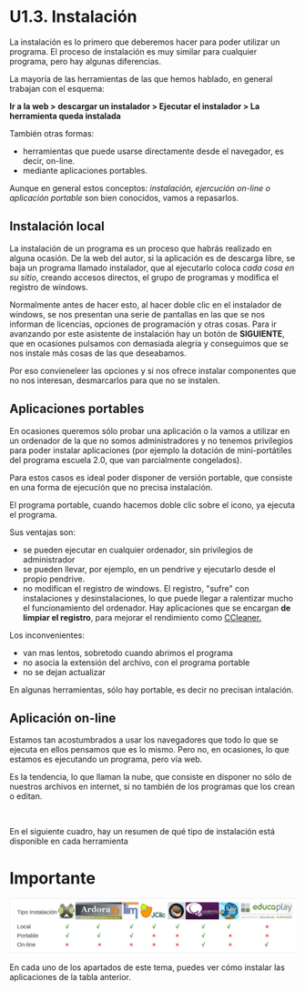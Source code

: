
# U1.3. Instalación

La instalación es lo primero que deberemos hacer para poder utilizar un programa. El proceso de instalación es muy similar para cualquier programa, pero hay algunas diferencias.

La mayoría de las herramientas de las que hemos hablado, en general  trabajan con el esquema:

**Ir a la web &gt; descargar un instalador &gt; Ejecutar el instalador &gt; La herramienta queda instalada**

También otras formas:

- herramientas que puede usarse directamente desde el navegador, es decir, on-line.
- mediante aplicaciones portables.

Aunque en general estos conceptos: *instalación, ejercución on-line o aplicación portable* son bien conocidos, vamos a repasarlos.

## Instalación local

La instalación de un programa es un proceso que habrás realizado en alguna ocasión. De la web del autor, si la aplicación es de descarga libre, se baja un programa llamado instalador, que al ejecutarlo coloca *cada cosa en su sitio*, creando accesos directos, el grupo de programas y modifica el registro de windows.

Normalmente antes de hacer esto, al hacer doble clic en el instalador de windows, se nos presentan una serie de pantallas en las que se nos informan de licencias, opciones de programación y otras cosas. Para ir avanzando por este asistente de instalación hay un botón de **SIGUIENTE**, que en ocasiones pulsamos con demasiada alegría y conseguimos que se nos instale más cosas de las que deseabamos.

Por eso convieneleer las opciones y si nos ofrece instalar componentes que no nos interesan, desmarcarlos para que no se instalen.

## Aplicaciones portables

En ocasiones queremos sólo probar una aplicación o la vamos a utilizar en un ordenador de la que no somos administradores y no tenemos privilegios para poder instalar aplicaciones (por ejemplo la dotación de mini-portátiles del programa escuela 2.0, que van parcialmente congelados).

Para estos casos es ideal poder disponer de versión portable, que consiste en una forma de ejecución que no precisa instalación.

El programa portable, cuando hacemos doble clic sobre el icono, ya ejecuta el programa.

Sus ventajas son:

- se pueden ejecutar en cualquier ordenador, sin privilegios de administrador
- se pueden llevar, por ejemplo, en un pendrive y ejecutarlo desde el propio pendrive.
- no modifican el registro de windows. El registro, "sufre" con instalaciones y desinstalaciones, lo que puede llegar a ralentizar mucho el funcionamiento del ordenador. Hay aplicaciones que se encargan **de limpiar el registro**, para mejorar el rendimiento como [CCleaner.](http://www.piriform.com/ccleaner)

Los inconvenientes:

- van mas lentos, sobretodo cuando abrimos el programa
- no asocia la extensión del archivo, con el programa portable
- no se dejan actualizar

En algunas herramientas, sólo hay portable, es decir no precisan intalación.

## Aplicación on-line

Estamos tan acostumbrados a usar los navegadores que todo lo que se ejecuta en ellos pensamos que es lo mismo. Pero no, en ocasiones, lo que estamos es ejecutando un programa, pero vía web.

Es la tendencia, lo que llaman la nube, que consiste en disponer no sólo de nuestros archivos en internet, si no también de los programas que los crean o editan.

 

En el siguiente cuadro, hay un resumen de qué tipo de instalación está disponible en cada herramienta

# Importante

![](img/tablainstalacion.png)

En cada uno de los apartados de este tema, puedes ver cómo instalar las aplicaciones de la tabla anterior.

